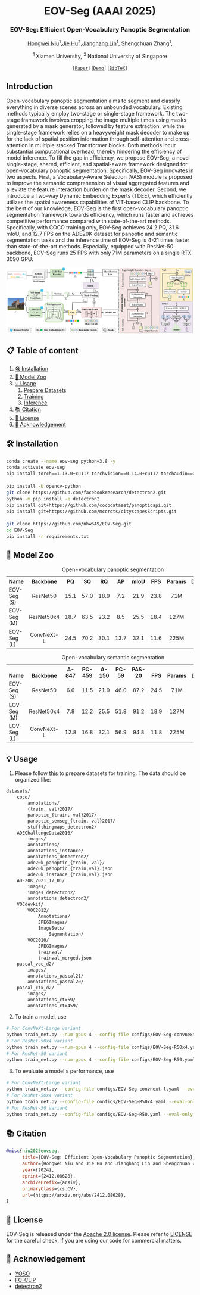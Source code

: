<!-- # EOV-Seg: Efficient Open-Vocabulary Panoptic Segmentation -->

<!-- :fire: News: Our paper [EOV-Seg](https://arxiv.org/abs/2412.08628) is accepted to AAAI 2025! -->

<div align="center">
<h1> EOV-Seg (AAAI 2025) </h1>
<h3>EOV-Seg: Efficient Open-Vocabulary Panoptic Segmentation</h3>

[Hongwei Niu](https://github.com/nhw649)<sup>1</sup>,[Jie Hu](https://github.com/hujiecpp)<sup>2</sup>,[Jianghang Lin](https://github.com/HunterJ-Lin)<sup>1</sup>, Shengchuan Zhang<sup>1</sup>,

<sup>1</sup> Xiamen University, <sup>2</sup> National University of Singapore


[[`Paper`](https://arxiv.org/abs/2412.08628)] [[`Demo`]()] [[`BibTeX`](https://scholar.googleusercontent.com/scholar.bib?q=info:lpN3k5U4a0sJ:scholar.google.com/&output=citation&scisdr=CkWUaWwgAQn_zVGGgOr-hGXkCabXFw0dZ8A:AFWwaeYAAAAAZ12w8Igct-iHGTw4gbobf8DQJFg&scisig=AFWwaeYAAAAAZ12w8PKVznwqnEuFM5oTniLa0pI&scisf=4&ct=citation&cd=-1&hl=zh-CN)]
</div>


## Introduction

Open-vocabulary panoptic segmentation aims to segment and classify everything in diverse scenes across an unbounded vocabulary. Existing methods typically employ two-stage or single-stage framework. The two-stage framework involves cropping the image multiple times using masks generated by a mask generator, followed by feature extraction, while the single-stage framework relies on a heavyweight mask decoder to make up for the lack of spatial position information through self-attention and cross-attention in multiple stacked Transformer blocks. Both methods incur substantial computational overhead, thereby hindering the efficiency of model inference. To fill the gap in efficiency, we propose EOV-Seg, a novel single-stage, shared, efficient, and spatial-aware framework designed for open-vocabulary panoptic segmentation. Specifically, EOV-Seg innovates in two aspects. First, a Vocabulary-Aware Selection (VAS) module is proposed to improve the semantic comprehension of visual aggregated features and alleviate the feature interaction burden on the mask decoder. Second, we introduce a Two-way Dynamic Embedding Experts (TDEE), which efficiently utilizes the spatial awareness capabilities of ViT-based CLIP backbone. To the best of our knowledge, EOV-Seg is the first open-vocabulary panoptic segmentation framework towards efficiency, which runs faster and achieves competitive performance compared with state-of-the-art methods. Specifically, with COCO training only, EOV-Seg achieves 24.2 PQ, 31.6 mIoU, and 12.7 FPS on the ADE20K dataset for panoptic and semantic segmentation tasks and the inference time of EOV-Seg is 4-21 times faster than state-of-the-art methods. Especially, equipped with ResNet-50 backbone, EOV-Seg runs 25 FPS with only 71M parameters on a single RTX 3090 GPU.

<p align="center">
<img src="resources/framework.png">
</p>

## :clipboard: Table of content
1. [:hammer_and_wrench: Installation](#installation)
2. [:dart: Model Zoo](#model_zoo)
3. [:bulb: Usage](#usage)
    1. [Prepare Datasets](#prepare)
    2. [Training](#training)
    3. [Inference](#inference)
4. [:books: Citation](#citation)
5. [:scroll: License](#license)
6. [:sparkling_heart: Acknowledgement](#acknowledgement)

## :hammer_and_wrench: Installation <a name="installation"></a>
```bash
conda create --name eov-seg python=3.8 -y
conda activate eov-seg
pip install torch==1.13.0+cu117 torchvision==0.14.0+cu117 torchaudio==0.13.0 --extra-index-url https://download.pytorch.org/whl/cu117

pip install -U opencv-python
git clone https://github.com/facebookresearch/detectron2.git
python -m pip install -e detectron2
pip install git+https://github.com/cocodataset/panopticapi.git
pip install git+https://github.com/mcordts/cityscapesScripts.git

git clone https://github.com/nhw649/EOV-Seg.git
cd EOV-Seg
pip install -r requirements.txt
```

## :dart: Model Zoo <a name="model_zoo"></a>
<table>
<caption>Open-vocabulary panoptic segmentation</caption>
<tbody>
<!-- START TABLE -->
<!-- TABLE HEADER -->
<th valign="bottom">Name</th>
<th valign="bottom">Backbone</th>
<th valign="bottom">PQ</th>
<th valign="bottom">SQ</th>
<th valign="bottom">RQ</th>
<th valign="bottom">AP</th>
<th valign="bottom">mIoU</th>
<th valign="bottom">FPS</th>
<th valign="bottom">Params</th>
<th valign="bottom">Download</th>
<!-- TABLE BODY -->
<!-- ROW: EOV-Seg (S) -->
<tr>
<td align="left">EOV-Seg (S)</a></td>
<td align="center">ResNet50</td>
<td align="center">15.1</td>
<td align="center">57.0</td>
<td align="center">18.9</td>
<td align="center">7.2</td>
<td align="center">21.9</td>
<td align="center">23.8</td>
<td align="center">71M</td>
<td align="center"><a href="https://drive.google.com/file/d/1UgLrRxpi4l30F8zTqhEv7cEW23TCGv3h/view?usp=drive_link">ckpt</a>&nbsp;
</tr>
<!-- ROW: EOV-Seg (M) -->
<tr>
<td align="left">EOV-Seg (M)</a></td>
<td align="center">ResNet50x4</td>
<td align="center">18.7</td>
<td align="center">63.5</td>
<td align="center">23.2</td>
<td align="center">8.5</td>
<td align="center">25.5</td>
<td align="center">18.4</td>
<td align="center">127M</td>
<td align="center"><a href="https://drive.google.com/file/d/1--SYgaWs8_Ry2ouXBJO8FfSWH7D-Pejk/view?usp=drive_link">ckpt</a>&nbsp;
</tr>

<!-- ROW: EOV-Seg (L) -->
<tr>
<td align="left">EOV-Seg (L)</a></td>
<td align="center">ConvNeXt-L</td>
<td align="center">24.5</td>
<td align="center">70.2</td>
<td align="center">30.1</td>
<td align="center">13.7</td>
<td align="center">32.1</td>
<td align="center">11.6</td>
<td align="center">225M</td>
<td align="center"><a href="https://drive.google.com/file/d/1dVfHpzmCOlV6hLfUpd3nHXz62wdB7RY2/view?usp=drive_link">ckpt</a>&nbsp;
</tr>

</tbody>
</table>

<table>
<caption>Open-vocabulary semantic segmentation</caption>
<tbody>
<!-- START TABLE -->
<!-- TABLE HEADER -->
<th valign="bottom">Name</th>
<th valign="bottom">Backbone</th>
<th valign="bottom">A-847</th>
<th valign="bottom">PC-459</th>
<th valign="bottom">A-150</th>
<th valign="bottom">PC-59</th>
<th valign="bottom">PAS-20</th>
<th valign="bottom">FPS</th>
<th valign="bottom">Params</th>
<th valign="bottom">Download</th>
<!-- TABLE BODY -->
<!-- ROW: EOV-Seg (S) -->
<tr>
<td align="left">EOV-Seg (S)</a></td>
<td align="center">ResNet50</td>
<td align="center">6.6</td>
<td align="center">11.5</td>
<td align="center">21.9</td>
<td align="center">46.0</td>
<td align="center">87.2</td>
<td align="center">24.5</td>
<td align="center">71M</td>
<td align="center"><a href="https://drive.google.com/file/d/1UgLrRxpi4l30F8zTqhEv7cEW23TCGv3h/view?usp=drive_link">ckpt</a>&nbsp;
</tr>
<!-- ROW: EOV-Seg (M) -->
<tr>
<td align="left">EOV-Seg (M)</a></td>
<td align="center">ResNet50x4</td>
<td align="center">7.8</td>
<td align="center">12.2</td>
<td align="center">25.5</td>
<td align="center">51.8</td>
<td align="center">91.2</td>
<td align="center">18.9</td>
<td align="center">127M</td>
<td align="center"><a href="https://drive.google.com/file/d/1--SYgaWs8_Ry2ouXBJO8FfSWH7D-Pejk/view?usp=drive_link">ckpt</a>&nbsp;
</tr>

<!-- ROW: EOV-Seg (L) -->
<tr>
<td align="left">EOV-Seg (L)</a></td>
<td align="center">ConvNeXt-L</td>
<td align="center">12.8</td>
<td align="center">16.8</td>
<td align="center">32.1</td>
<td align="center">56.9</td>
<td align="center">94.8</td>
<td align="center">11.8</td>
<td align="center">225M</td>
<td align="center"><a href="https://drive.google.com/file/d/1dVfHpzmCOlV6hLfUpd3nHXz62wdB7RY2/view?usp=drive_link">ckpt</a>&nbsp;
</tr>

</tbody>
</table>

## :bulb: Usage <a name="usage"></a> 
1. Please follow [this](datasets/README.md) to prepare datasets for training. The data should be organized like: <a name="prepare"></a>
```
datasets/
    coco/
        annotations/
        {train, val}2017/
        panoptic_{train, val}2017/
        panoptic_semseg_{train, val}2017/
        stuffthingmaps_detectron2/
    ADEChallengeData2016/
        images/
        annotations/
        annotations_instance/
        annotations_detectron2/
        ade20k_panoptic_{train, val}/
        ade20k_panoptic_{train,val}.json
        ade20k_instance_{train,val}.json
    ADE20K_2021_17_01/
        images/
        images_detectron2/
        annotations_detectron2/
    VOCdevkit/
        VOC2012/
            Annotations/
            JPEGImages/
            ImageSets/
                Segmentation/  
        VOC2010/
            JPEGImages/
            trainval/
            trainval_merged.json
    pascal_voc_d2/
        images/
        annotations_pascal21/
        annotations_pascal20/
    pascal_ctx_d2/
        images/
        annotations_ctx59/
        annotations_ctx459/
```

2. To train a model, use <a name="training"></a>

```bash
# For ConvNeXt-Large variant
python train_net.py --num-gpus 4 --config-file configs/EOV-Seg-convnext-l.yaml
# For ResNet-50x4 variant
python train_net.py --num-gpus 4 --config-file configs/EOV-Seg-R50x4.yaml
# For ResNet-50 variant
python train_net.py --num-gpus 4 --config-file configs/EOV-Seg-R50.yaml
```

3. To evaluate a model's performance, use <a name="inference"></a>

```bash
# For ConvNeXt-Large variant
python train_net.py --config-file configs/EOV-Seg-convnext-l.yaml --eval-only MODEL.WEIGHTS /path/to/checkpoint_file
# For ResNet-50x4 variant
python train_net.py --config-file configs/EOV-Seg-R50x4.yaml --eval-only MODEL.WEIGHTS /path/to/checkpoint_file
# For ResNet-50 variant
python train_net.py --config-file configs/EOV-Seg-R50.yaml --eval-only MODEL.WEIGHTS /path/to/checkpoint_file
```

## :books: Citation <a name="citation"></a>
```bibtex
@misc{niu2025eovseg,
      title={EOV-Seg: Efficient Open-Vocabulary Panoptic Segmentation}, 
      author={Hongwei Niu and Jie Hu and Jianghang Lin and Shengchuan Zhang},
      year={2024},
      eprint={2412.08628},
      archivePrefix={arXiv},
      primaryClass={cs.CV},
      url={https://arxiv.org/abs/2412.08628}, 
}
```

## :scroll: License <a name="license"></a>
EOV-Seg is released under the [Apache 2.0 license](LICENSE). Please refer to [LICENSE](LICENSE) for the careful check, if you are using our code for commercial matters.

## :sparkling_heart: Acknowledgement <a name="acknowledgement"></a> 
-   [YOSO](https://github.com/hujiecpp/YOSO)
-   [FC-CLIP](https://github.com/bytedance/fc-clip)
-   [detectron2](https://github.com/facebookresearch/detectron2)